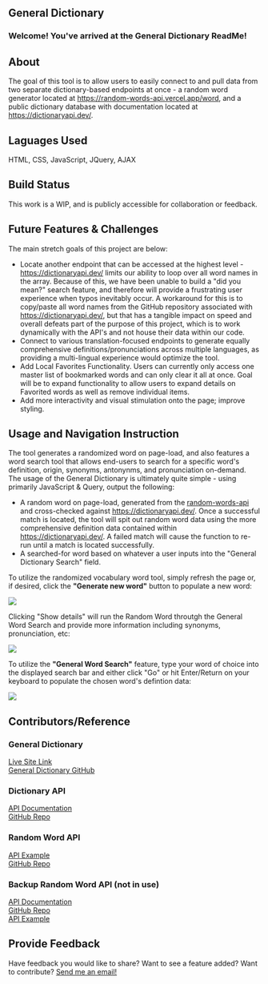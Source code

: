General Dictionary
---
<h3>Welcome! You've arrived at the General Dictionary ReadMe!</h3>
<h2>About</h2>
<p>The goal of this tool is to allow users to easily connect to and pull data from two separate dictionary-based endpoints at once - a random word generator located at <a href="https://random-words-api.vercel.app/word">https://random-words-api.vercel.app/word</a>, and a public dictionary database with documentation located at <a href="https://dictionaryapi.dev/">https://dictionaryapi.dev/</a>.</p>
<h2>Laguages Used</h2>
<p>HTML, CSS, JavaScript, JQuery, AJAX</p>
<h2>Build Status</h2>
<p>This work is a WIP, and is publicly accessible for collaboration or feedback. </p>
<h2>Future Features & Challenges</h2>
<p>The main stretch goals of this project are below:</p>
<ul>
<li>Locate another endpoint that can be accessed at the highest level - <a href="https://dictionaryapi.dev/">https://dictionaryapi.dev/</a> limits our ability to loop over all word names in the array. Because of this, we have been unable to build a "did you mean?" search feature, and therefore will provide a frustrating user experience when typos inevitably occur. A workaround for this is to copy/paste all word names from the GitHub repository associated with <a href="https://dictionaryapi.dev/">https://dictionaryapi.dev/</a>, but that has a tangible impact on speed and overall defeats part of the purpose of this project, which is to work dynamically with the API's and not house their data within our code.</li>
<li>Connect to various translation-focused endpoints to generate equally comprehensive definitions/pronunciations across multiple languages, as providing a multi-lingual experience would optimize the tool.</li>
<li>Add Local Favorites Functionality. Users can currently only access one master list of bookmarked words and can only clear it all at once. Goal will be to expand functionality to allow users to expand details on Favorited words as well as remove individual items.
<li>Add more interactivity and visual stimulation onto the page; improve styling.</li>
</ul>
<h2>Usage and Navigation Instruction</h2>
<p>The tool generates a randomized word on page-load, and also features a word search tool that allows end-users to search for a specific word's definition, origin, synonyms, antonynms, and pronunciation on-demand. The usage of the General Dictionary is ultimately quite simple - using primarily JavaScript & Query, output the following:</p>
<ul>
<li>A random word on page-load, generated from the <a href="https://random-words-api.vercel.app/word">random-words-api</a> and cross-checked against <a href="https://dictionaryapi.dev/">https://dictionaryapi.dev/</a>. Once a successful match is located, the tool will spit out random word data using the more comprehensive definition data contained within <a href="https://dictionaryapi.dev/">https://dictionaryapi.dev/</a>. A failed match will cause the function to re-run until a match is located successfully.</li>
<li>A searched-for word based on whatever a user inputs into the "General Dictionary Search" field.</li>
</ul>
<p>To utilize the randomized vocabulary word tool, simply refresh the page or, if desired, click the <strong>"Generate new word"</strong> button to populate a new word:</p>
<img src=https://imgur.com/v610jvk.png class="pics">
<br>
<p>Clicking "Show details" will run the Random Word throutgh the General Word Search and provide more information including synonyms, pronunciation, etc:</p>
<img src=https://imgur.com/e0G7zKv.png class="pics">
<br>
<p>To utilize the <strong>"General Word Search"</strong> feature, type your word of choice into the displayed search bar and either click "Go" or hit Enter/Return on your keyboard to populate the chosen word's defintion data:</p>
<img src=https://imgur.com/eVaNIDL.png class="pics">
<h2>Contributors/Reference</h2>
<h3>General Dictionary</h3>
<a href="https://general-dictionary.netlify.app/">Live Site Link<a><br>
<a href="https://github.com/nickdavis1018/general-dictionary">General Dictionary GitHub<a><br>
<h3>Dictionary API</h3>
<a href="https://dictionaryapi.dev/">API Documentation<a><br>
<a href="https://github.com/meetDeveloper/freeDictionaryAPI">GitHub Repo</a><br>
<h3>Random Word API</h3>
<a href="https://random-words-api.vercel.app/word">API Example<a><br>
<a href="https://github.com/mcnaveen/Random-Words-API">GitHub Repo</a><br>
<h3>Backup Random Word API (not in use)</h3>
<a href="https://random-word-api.herokuapp.com/home">API Documentation<a><br>
<a href="https://github.com/RazorSh4rk/random-word-api">GitHub Repo</a><br>
<a href="https://random-word-api.herokuapp.com/word?number=1">API Example</a><br>
<h2>Provide Feedback</h2>
<p>Have feedback you would like to share? Want to see a feature added? Want to contribute? <a href = "mailto: nickdavis1018@gmail.com">Send me an email!</a><br></p>
